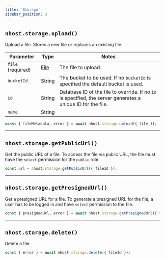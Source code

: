 ```yaml
---
title: 'Storage'
sidebar_position: 3
---
```


## `nhost.storage.upload()`

Upload a file. Stores a new file or replaces an existing file.

| Parameter         | Type                                                          | Notes                                                                                                        |
| ----------------- | ------------------------------------------------------------- | ------------------------------------------------------------------------------------------------------------ |
| `file` (required) | [File](https://developer.mozilla.org/en-US/docs/Web/API/File) | The file to upload.                                                                                          |
| `bucketId`        | String                                                        | The bucket to be used. If no `bucketId` is specified the default bucket is used.                             |
| `id`              | String                                                        | Database ID of the file to override. If no `id` is specified, the server generates a unique ID for the file. |
| `name`            | String                                                        |                                                                                                              |

```js
const { fileMetadata, error } = await nhost.storage.upload({ file });
```

---

## `nhost.storage.getPublicUrl()`

Get the public URL of a file. To access the file via public URL, the file must have the `select` permission for the `public` role.

```js
const url = nhost.storage.getPublicUrl({ fileId });
```

---

## `nhost.storage.getPresignedUrl()`

Get a presigned URL for a file. To generate a presigned URL for the file, a user has to be logged in and have `select` permission to the file.

```js
const { presignedUrl, error } = await nhost.storage.getPresignedUrl({ fileId });
```

---

## `nhost.storage.delete()`

Delete a file.

```js
const { error } = await nhost.storage.delete({ fileId });
```
